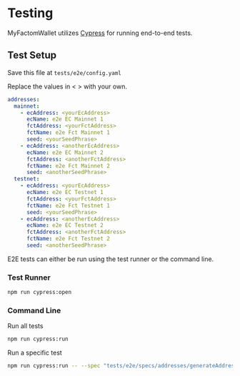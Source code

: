 # Testing

MyFactomWallet utilizes [Cypress](https://www.cypress.io/) for running end-to-end tests.

## Test Setup

Save this file at `tests/e2e/config.yaml`

Replace the values in < > with your own.

```yaml
addresses:
  mainnet:
    - ecAddress: <yourEcAddress>
      ecName: e2e EC Mainnet 1
      fctAddress: <yourFctAddress>
      fctName: e2e Fct Mainnet 1
      seed: <yourSeedPhrase>
    - ecAddress: <anotherEcAddress>
      ecName: e2e EC Mainnet 2
      fctAddress: <anotherFctAddress>
      fctName: e2e Fct Mainnet 2
      seed: <anotherSeedPhrase>
  testnet:
    - ecAddress: <yourEcAddress>
      ecName: e2e EC Testnet 1
      fctAddress: <yourFctAddress>
      fctName: e2e Fct Testnet 1
      seed: <yourSeedPhrase>
    - ecAddress: <anotherEcAddress>
      ecName: e2e EC Testnet 2
      fctAddress: <anotherFctAddress>
      fctName: e2e Fct Testnet 2
      seed: <anotherSeedPhrase>
```

E2E tests can either be run using the test runner or the command line.

### Test Runner

```sh
npm run cypress:open
```

### Command Line

Run all tests

```sh
npm run cypress:run
```

Run a specific test

```sh
npm run cypress:run -- --spec "tests/e2e/specs/addresses/generateAddressMnemonic.js"
```
